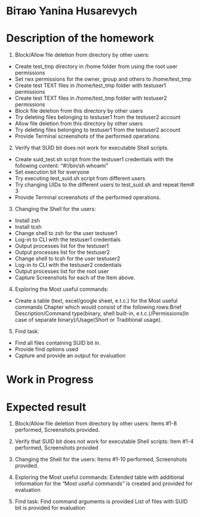 # Вітаю Yanina Husarevych

# Description of the homework
1. Block/Allow file deletion from directory by other users:
- Create test_tmp directory in /home folder from using the root user permissions
- Set rwx permissions for the owner, group and others to /home/test_tmp
- Create test TEXT files in /home/test_tmp folder with testuser1 permissions
- Create test TEXT files in /home/test_tmp folder with testuser2 permissions
- Block file deletion from this directory by other users
- Try deleting files belonging to testuser1 from the testuser2 account
- Allow file deletion from this directory by other users
- Try deleting files belonging to testuser1 from the testuser2 account
- Provide Terminal screenshots of the performed operations.

2. Verify that SUID bit does not work for executable Shell scripts.
- Create suid_test.sh script from the testuser1 credentials with the following content: “#!/bin/sh whoami”
- Set execution bit for everyone
- Try executing test_suid.sh script from different users
- Try changing UIDs to the different users to test_suid.sh and repeat Item# 3
- Provide Terminal screenshots of the performed operations.

3. Changing the Shell for the users:
- Install zsh
- Install tcsh
- Change shell to zsh for the user testuser1
- Log-in to CLI with the testuser1 credentials
- Output processes list for the testuser1
- Output processes list for the testuser2
- Change shell to tcsh for the user testuser2
- Log-in to CLI with the testuser2 credentials
- Output processes list for the root user
- Capture Screenshots for each of the Item above.

4. Exploring the Most useful commands:
- Create a table (text, excel/google sheet, e.t.c.) for the Most useful commands Chapter which would consist of the following rows:Brief Description/Command type(binary, shell built-in, e.t.c.)/Permissions(In case of separate binary)/Usage(Short or Traditional usage).

5. Find task:
- Find all files containing SUID bit in.
- Provide find options used
- Capture and provide an output for evaluation

# Work in Progress



# Expected result
1. Block/Allow file deletion from directory by other users:
Items #1-8 performed, 
Screenshots provided.

2. Verify that SUID bit does not work for executable Shell scripts:
Item #1-4 performed,
Screenshots provided

3. Changing the Shell for the users:
Items #1-10 performed, 
Screenshots provided.

4. Exploring the Most useful commands:
Extended table with additional information for the “Most useful commands” is created and provided for evaluation

5. Find task:
Find command arguments is provided
List of files with SUID bit is provided for evaluation